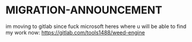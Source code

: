 # MIGRATION-ANNOUNCEMENT
im moving to gitlab since fuck microsoft
heres where u will be able to find my work now: https://gitlab.com/tools1488/weed-engine
